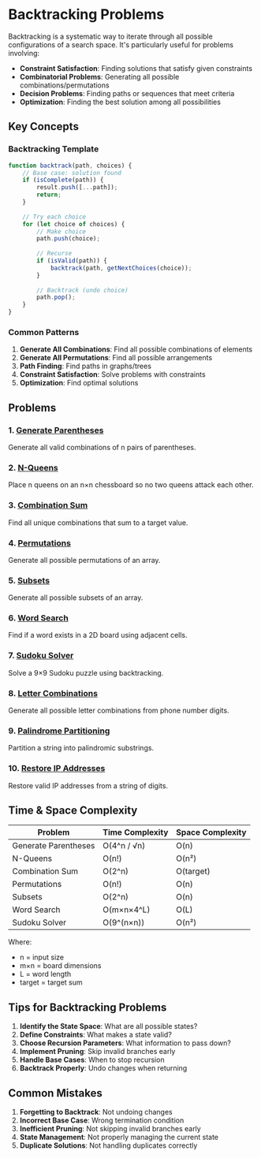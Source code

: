 # Backtracking Problems

Backtracking is a systematic way to iterate through all possible configurations of a search space. It's particularly useful for problems involving:

- **Constraint Satisfaction**: Finding solutions that satisfy given constraints
- **Combinatorial Problems**: Generating all possible combinations/permutations
- **Decision Problems**: Finding paths or sequences that meet criteria
- **Optimization**: Finding the best solution among all possibilities

## Key Concepts

### Backtracking Template
```javascript
function backtrack(path, choices) {
    // Base case: solution found
    if (isComplete(path)) {
        result.push([...path]);
        return;
    }
    
    // Try each choice
    for (let choice of choices) {
        // Make choice
        path.push(choice);
        
        // Recurse
        if (isValid(path)) {
            backtrack(path, getNextChoices(choice));
        }
        
        // Backtrack (undo choice)
        path.pop();
    }
}
```

### Common Patterns
1. **Generate All Combinations**: Find all possible combinations of elements
2. **Generate All Permutations**: Find all possible arrangements
3. **Path Finding**: Find paths in graphs/trees
4. **Constraint Satisfaction**: Solve problems with constraints
5. **Optimization**: Find optimal solutions

## Problems

### 1. [Generate Parentheses](GenerateParentheses.md)
Generate all valid combinations of n pairs of parentheses.

### 2. [N-Queens](NQueens.md)
Place n queens on an n×n chessboard so no two queens attack each other.

### 3. [Combination Sum](CombinationSum.md)
Find all unique combinations that sum to a target value.

### 4. [Permutations](../../../algorithms/Backtracking/Permutations.md)
Generate all possible permutations of an array.

### 5. [Subsets](../../../algorithms/BitManipulation/Subsets.md)
Generate all possible subsets of an array.

### 6. [Word Search](../../../algorithms/Arrays/WordSearch.md)
Find if a word exists in a 2D board using adjacent cells.

### 7. [Sudoku Solver](../../../algorithms/Backtracking/SudokuSolver.md)
Solve a 9×9 Sudoku puzzle using backtracking.

### 8. [Letter Combinations](../../../algorithms/Backtracking/LetterCombinations.md)
Generate all possible letter combinations from phone number digits.

### 9. [Palindrome Partitioning](../../../algorithms/Backtracking/PalindromePartitioning.md)
Partition a string into palindromic substrings.

### 10. [Restore IP Addresses](../../../algorithms/Backtracking/RestoreIPAddresses.md)
Restore valid IP addresses from a string of digits.

## Time & Space Complexity

| Problem | Time Complexity | Space Complexity |
|---------|----------------|------------------|
| Generate Parentheses | O(4^n / √n) | O(n) |
| N-Queens | O(n!) | O(n²) |
| Combination Sum | O(2^n) | O(target) |
| Permutations | O(n!) | O(n) |
| Subsets | O(2^n) | O(n) |
| Word Search | O(m×n×4^L) | O(L) |
| Sudoku Solver | O(9^(n×n)) | O(n²) |

Where:
- n = input size
- m×n = board dimensions
- L = word length
- target = target sum

## Tips for Backtracking Problems

1. **Identify the State Space**: What are all possible states?
2. **Define Constraints**: What makes a state valid?
3. **Choose Recursion Parameters**: What information to pass down?
4. **Implement Pruning**: Skip invalid branches early
5. **Handle Base Cases**: When to stop recursion
6. **Backtrack Properly**: Undo changes when returning

## Common Mistakes

1. **Forgetting to Backtrack**: Not undoing changes
2. **Incorrect Base Case**: Wrong termination condition
3. **Inefficient Pruning**: Not skipping invalid branches early
4. **State Management**: Not properly managing the current state
5. **Duplicate Solutions**: Not handling duplicates correctly

